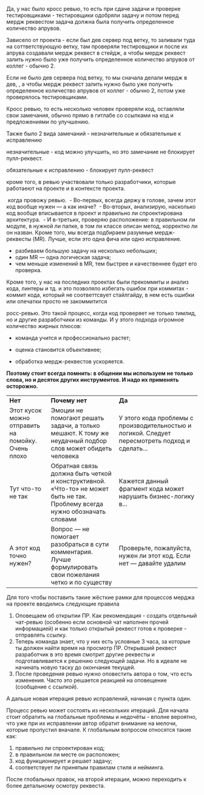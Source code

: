 Да, у нас было кросс ревью, то есть при сдаче задачи и проверке тестировщиками - тестировщики одобряли задачу и потом перед мердж реквестом задача должна была получить определенное количество апрувов.

Зависело от проекта - если был дев сервер под ветку, то заливали туда на соттветствующую ветку, там проверяли тестировщики и после их апрува создавали мердж реквест в стейдж, а чтобы мердж реквест залить нужно было уже получить определенное количество апрувов от коллег - обычно 2.

Если не было дев сервера под ветку, то мы сначала делали мердж в дев,  , а чтобы мердж реквест залить нужно было уже получить определенное количество апрувов от коллег - обычно 2, потом уже проверялось тестировщиками.

Кросс ревью, то есть несколько человек проверяли код, оставляли свои замечания, обычно прямо в гитлабе со ссылками на код и предложениями по улучшению.

Также было 2 вида замечаний - незначительные и обязательные к исправлению

незначительные - код можно улучшить, но это замечание не блокирует пулл-реквест.

обязательные к исправлению - блокирует пулл-реквест

кроме того, в ревью участвовали только разработчики, которые работаеют на проекте и в контексте проекта.

 когда провожу ревью. 
 - Во-первых, всегда держу в голове, зачем этот код вообще нужен — а как иначе? 
 - Во-вторых, анализирую, насколько код вообще вписывается в проект и правильно ли спроектирована архитектура. 
 - И в-третьих, проверяю расположение: в правильном ли модуле, в нужной ли папке, в том ли классе описан метод, корректно ли он назван.
Кроме того, мы всегда подбираем разумные мердж-реквесты (MR). Лучше, если это одна фича или одно исправление.
- разбиваем большую задачу на несколько небольших;
- один MR — одна логическая задача;
- чем меньше изменений в MR, тем быстрее и качественнее будет его проверка.

Кроме того, у нас на последних проектах были прекоммиты и анализ кода, линтеры и тд. и это позволяло избегать ошибок при коммитах - коммит кода, который не соответтсвует стайлгайду, в нем есть ошибки или опечатки просто не закоммитится 

росс-ревью. Это такой процесс, когда код проверяет не только тимлид, но и другие разработчики из команды. И у этого подхода огромное количество жирных плюсов:

- команда учится и профессионально растет;
    
- оценка становится объективнее;
    
- обработка мердж-реквестов ускоряется.

**Поэтому стоит всегда помнить: в общении мы используем не только слова, но и десяток других инструментов. И надо их применять осторожно.**

|   |   |   |
|---|---|---|
|**Нет**|**Почему нет**|**Да**|
|Этот кусок можно отправить на помойку. Очень плохо|Эмоции не помогают решать задачи, а только мешают. К тому же неудачный подбор слов может обидеть человека|У этого кода проблемы с производительностью и логикой. Следует пересмотреть подход и сделать...|
|Тут что-то не так|Обратная связь должна быть четкой и конструктивной. «Что-то» не может быть не так. Проблему всегда нужно обозначать словами|Кажется данный фрагмент кода может нарушить бизнес-логику в...|
|А этот код точно нужен?|Вопрос — не помогает разобраться в сути комментария. Лучше формулировать свои пожелания четко и по существу|Проверьте, пожалуйста, нужен ли этот код. Если нет — давайте удалим|

Для того чтобы поставить такие жёсткие рамки для процессов мерджа на проекте вводились следующие правила

1. Оповещаем об открытии ПР. Как рекомендация - создать отдельный чат-ревью (особенно если основной чат наполнен прочей информацией) и как только открытый реквест готов к проверке - отправлять ссылку.
2. Теперь команда знает, что у них есть условные 3 часа, за которые ты должен найти время на просмотр ПР. Открывший реквест разработчик в это время смотрит другие реквесты и подготавливается к решению следующей задачи. Но в идеале не начинать новую таску до окончания текущей.
3. После проведения ревью нужно оповестить автора о том, что есть изменения. Часто это решается реакцией на оповещение (сообщение с ссылкой).

А дальше новая итерация ревью исправлений, начиная с пункта один.

Процесс ревью может состоять из нескольких итераций. Для начала стоит обратить на глобальные проблемы и недочёты - вполне вероятно, что уже при их исправлении автор обратит внимание на мелочи, которые пропустил вначале. К глобальным вопросом относятся такие как:

1. правильно ли спроектирован код;
2. в правильном ли месте он расположен;
3. код функционирует и решает задачу;
4. соответствует ли принятым правилам стиля и нейминга.

После глобальных правок, на второй итерации, можно переходить к более детальному осмотру реквеста.